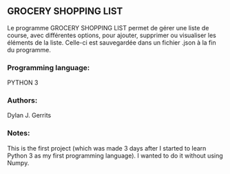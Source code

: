 ## GROCERY SHOPPING LIST
Le programme GROCERY SHOPPING LIST permet de gérer une liste de course, avec différentes options, pour ajouter, supprimer ou visualiser les éléments de la liste. Celle-ci est sauvegardée dans un fichier .json à la fin du programme.

### Programming language:
PYTHON 3

### Authors:  
Dylan J. Gerrits

### Notes:  
This is the first project (which was made 3 days after I started to learn Python 3 as my first programming language). I wanted to do it without using Numpy.
